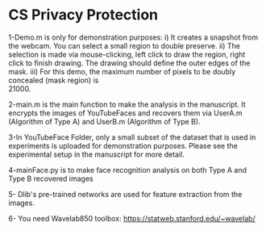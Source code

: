 # CS Privacy Protection
 
1-Demo.m is only for demonstration purposes:
  i) It creates a snapshot from the webcam. You can select a small region to double preserve.
  ii) The selection is made via mouse-clicking, left click to draw the region, right click to finish drawing. The drawing should define the outer edges of the mask. 
  iii) For this demo, the maximum number of pixels to be doubly concealed (mask region) is    
21000. 

2-main.m is the main function to make the analysis in the manuscript. It encrypts the images of YouTubeFaces and recovers them via UserA.m (Algorithm of Type A) and UserB.m (Algorithm of Type B). 

3-In YouTubeFace Folder, only a small subset of the dataset that is used in experiments is uploaded for demonstration purposes. Please see the experimental setup in the manuscript for more detail. 

4-mainFace.py is to make face recognition analysis on both Type A and Type B recovered images 

5- Dlib's pre-trained networks are used for feature extraction from the images.

6- You need Wavelab850 toolbox: https://statweb.stanford.edu/~wavelab/
